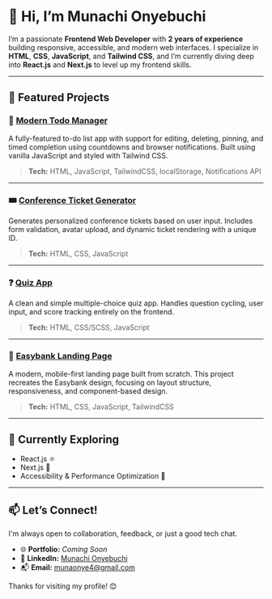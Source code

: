 # 👋 Hi, I’m Munachi Onyebuchi

I’m a passionate **Frontend Web Developer** with **2 years of experience** building responsive, accessible, and modern web interfaces. I specialize in **HTML**, **CSS**, **JavaScript**, and **Tailwind CSS**, and I’m currently diving deep into **React.js** and **Next.js** to level up my frontend skills.

---

## 🚀 Featured Projects

### 📝 [Modern Todo Manager](https://github.com/munachi821/Modern-todo-manager)
A fully-featured to-do list app with support for editing, deleting, pinning, and timed completion using countdowns and browser notifications. Built using vanilla JavaScript and styled with Tailwind CSS.

> **Tech:** HTML, JavaScript, TailwindCSS, localStorage, Notifications API

---

### 🎟️ [Conference Ticket Generator](https://github.com/munachi821/conference-ticket-generator-main)
Generates personalized conference tickets based on user input. Includes form validation, avatar upload, and dynamic ticket rendering with a unique ID.

> **Tech:** HTML, CSS, JavaScript

---

### ❓ [Quiz App](https://github.com/munachi821/quiz-app)
A clean and simple multiple-choice quiz app. Handles question cycling, user input, and score tracking entirely on the frontend.

> **Tech:** HTML, CSS/SCSS, JavaScript

---

### 💼 [Easybank Landing Page](https://github.com/munachi821/Easybank-landing-page)
A modern, mobile-first landing page built from scratch. This project recreates the Easybank design, focusing on layout structure, responsiveness, and component-based design.

> **Tech:** HTML, CSS, JavaScript, TailwindCSS

---

## 🧠 Currently Exploring

- React.js ⚛️
- Next.js 🔁
- Accessibility & Performance Optimization 🚀

---

## 📫 Let’s Connect!

I'm always open to collaboration, feedback, or just a good tech chat.

- 🌐 **Portfolio:** *Coming Soon*  
- 💼 **LinkedIn:** [Munachi Onyebuchi](https://www.linkedin.com/in/munachi-onyebuchi-90b6a12a8?utm_source=share&utm_campaign=share_via&utm_content=profile&utm_medium=android_app)  
- 📬 **Email:** [munaonye4@gmail.com](mailto:munaonye4@gmail.com)

Thanks for visiting my profile! 😊
